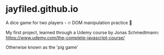 # jayfiled.github.io
A dice game for two players - :fire: DOM manipulation practice  :game_die:

My first project, learned through a Udemy course by Jonas Schmedtmann: https://www.udemy.com/the-complete-javascript-course/

Otherwise known as the 'pig game'
